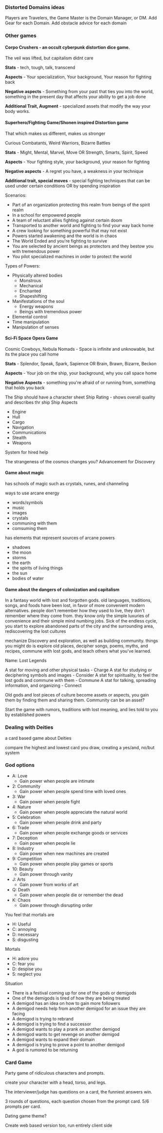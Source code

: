 ### Distorted Domains ideas

Players are Travelers, the Game Master is the Domain Manager, or DM. Add Gear for each Domain. Add obstacle advice for each domain


### Other games

#### Corpo Crushers - an occult cyberpunk distortion dice game.

The veil was lifted, but capitalism didnt care

**Stats** - tech, tough, talk, transcend

**Aspects** - Your specialization, Your background, Your reason for fighting back

**Negative aspects** - Something from your past that ties you into the world, something in the present day that affects your ability to get a job done 

**Additional Trait, Augment** - specialized assets that modify the way your body works.

#### Superhero/Fighting Game/Shonen inspired Distortion game

That which makes us different, makes us stronger

Curious Combatants, Weird Warriors, Bizarre Battles

**Stats** - Might, Mental, Marvel, Move OR Strength, Smarts, Spirit, Speed

**Aspects** - Your fighting style, your background, your reason for fighting

**Negative aspects** - A regret you have, a weakness in your technique

**Additional trait, special moves** - special fighting techniques that can be used under certain conditions OR by spending inspiration

Scenarios:
- Part of an organization protecting this realm from beings of the spirit realm
- In a school for empowered people
- A team of reluctant allies fighting against certain doom
- Transported to another world and fighting to find your way back home
- A crew looking for something powerful that may not exist 
- Powers started awakening and the world is in chaos
- The World Ended and you're fighting to survive
- You are selected by ancient beings as protectors and they bestow you with tremendous power
- You pilot specialized machines in order to protect the world 

Types of Powers:
- Physically altered bodies
    - Monstrous
    - Mechanical
    - Enchanted
    - Shapeshifting
- Manifestations of the soul
    - Energy weapons
    - Beings with tremendous power
- Elemental control
- Time manipulation
- Manipulation of senses

#### Sci-Fi Space Opera Game

Cosmic Cowboys, Nebula Nomads - Space is infinite and unknowable, but its the place you call home

**Stats** - Splendor, Speak, Spark, Sapience OR Brain, Brawn, Bizarre, Beckon

**Aspects** - Your job on the ship, your background, why you call space home

**Negative Aspects** - something you're afraid of or running from, something that holds you back

The Ship should have a character sheet
Ship Rating - shows overall quality and describes thr ship
Ship Aspects
- Engine
- Hull
- Cargo
- Navigation
- Communications
- Stealth
- Weapons

System for hired help

The strangeness of the cosmos changes you? Advancement for Discovery

#### Game about magic

has schools of magic such as crystals, runes, and channeling

ways to use arcane energy
- words/symbols
- music
- images
- crystals
- communing with them
- comsuming them

has elements that represent sources of arcane powers
- shadows
- the moon
- storms
- the earth
- the spirits of living things
- the sun
- bodies of water

#### Game about the dangers of colonization and capitalism

In a fantasy world with lost and forgotten gods. old languages, traditions, songs, and foods have been lost, in favor of more convenient modern alternatives. people don't remember how they used to live, they don't remember where they come from. they know only the simple luxuries of convenience and their simple mind numbing jobs. Sick of the endless cycle, you start to explore abandoned parts of the city and the surrounding area, rediscovering the lost cultures 

mechanize Discovery and exploration, as well as building community. things you might do is explore old places, decipher songs, poems, myths, and recipes, commune with lost gods, and teach others what you've learned.

Name: Lost Legends

A stat for moving and other physical tasks - Charge
A stat for studying or deciphering symbols and images - Consider
A stat for spirituality, to feel the lost gods and commune with them - Commune
A stat for talking, spreading information, and organizing - Connect

Old gods and lost pieces of culture become assets or aspects, you gain them by finding them and sharing them. Community can be an asset?

Start the game with rumors, traditions with lost meaning, and lies told to you by established powers


### Dealing with Deities

a card based game about Deities

compare the highest and lowest card you draw, creating a yes/and, no/but system

### God options

- A: Love
  - Gain power when people are intimate 
- 2: Community
  - Gain power when people spend time with loved ones
- 3: War
  - Gain power when people fight
- 4: Nature
  - Gain power when people appreciate the natural world
- 5: Celebration
  - Gain power when people drink and party
- 6: Trade
  - Gain power when people exchange goods or services 
- 7: Deception
  - Gain power when people lie
- 8: Industry
  - Gain power when new machines are created
- 9: Competition
  - Gain power when people play games or sports
- 10: Beauty
  - Gain power through vanity
- J: Arts
  - Gain power from works of art
- Q: Death
  - Gain power when people die or remember the dead
- K: Chaos
  - Gain power through disrupting order
  
You feel that mortals are
- H: Useful
- C: annoying
- D: necessary 
- S: disgusting

Mortals 
- H: adore you
- C: fear you
- D: despise you
- S: neglect you
 
Situation
-  There is a festival coming up for one of the gods or demigods
-  One of the demigods is tired of how they are being treated
-  A demigod has an idea on how to gain more followers
-  A demigod needs help from another demigod for an issue they are facing
-  A demigod is trying to rebrand
-  A demigod is trying to find a successor
-  A demigod wants to play a prank on another demigod
-  A demigod wants to get revenge on another demigod
-  A demigod wants to expand their domain
-  A demigod is trying to prove a point to another demigod 
-  A god is rumored to be returning 

### Card Game

Party game of ridiculous characters and prompts.

create your character with a head, torso, and legs.

The interviewer/judge has questions on a card, the funniest answers win.

3 rounds of questions, each question chosen from the prompt card. 5/6 prompts per card.

Dating game theme?

Create web based version too, run entirely client side